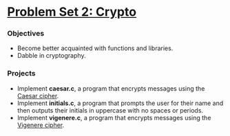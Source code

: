 # [Problem Set 2: Crypto](http://cdn.cs50.net/2016/x/psets/2/pset2/pset2.html)

### Objectives
- Become better acquainted with functions and libraries.
- Dabble in cryptography.

### Projects
- Implement **caesar.c**, a program that encrypts messages using the [Caesar cipher](https://en.wikipedia.org/wiki/Caesar_cipher).
- Implement **initials.c**, a program that prompts the user for their name and then outputs their initials in uppercase with no spaces or periods.
- Implement **vigenere.c**, a program that encrypts messages using the [Vigenere cipher](https://en.wikipedia.org/wiki/Vigen%C3%A8re_cipher).
